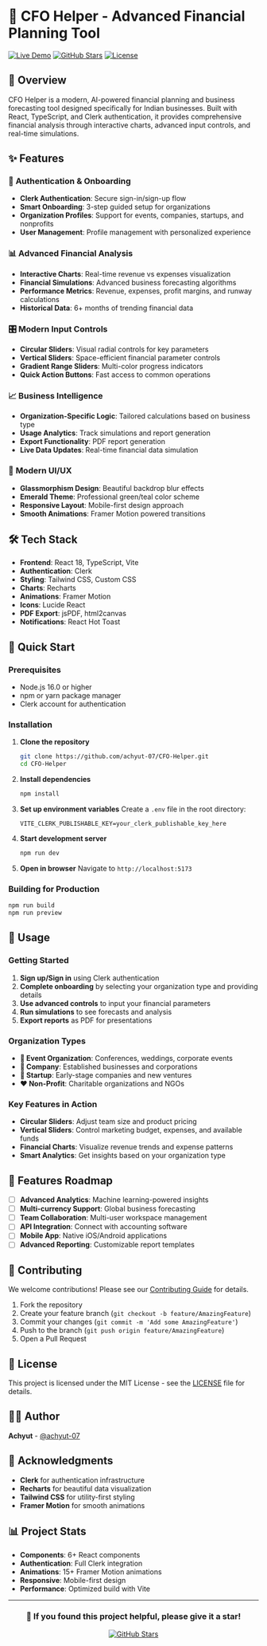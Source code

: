 # 💼 CFO Helper - Advanced Financial Planning Tool

[![Live Demo](https://img.shields.io/badge/Live-Demo-brightgreen)](https://your-deployment-url.vercel.app)
[![GitHub Stars](https://img.shields.io/github/stars/achyut-07/CFO-Helper)](https://github.com/achyut-07/CFO-Helper)
[![License](https://img.shields.io/badge/License-MIT-blue.svg)](LICENSE)

## 🚀 Overview

CFO Helper is a modern, AI-powered financial planning and business forecasting tool designed specifically for Indian businesses. Built with React, TypeScript, and Clerk authentication, it provides comprehensive financial analysis through interactive charts, advanced input controls, and real-time simulations.

## ✨ Features

### 🔐 **Authentication & Onboarding**
- **Clerk Authentication**: Secure sign-in/sign-up flow
- **Smart Onboarding**: 3-step guided setup for organizations
- **Organization Profiles**: Support for events, companies, startups, and nonprofits
- **User Management**: Profile management with personalized experience

### 📊 **Advanced Financial Analysis**
- **Interactive Charts**: Real-time revenue vs expenses visualization
- **Financial Simulations**: Advanced business forecasting algorithms
- **Performance Metrics**: Revenue, expenses, profit margins, and runway calculations
- **Historical Data**: 6+ months of trending financial data

### 🎛️ **Modern Input Controls**
- **Circular Sliders**: Visual radial controls for key parameters
- **Vertical Sliders**: Space-efficient financial parameter controls
- **Gradient Range Sliders**: Multi-color progress indicators
- **Quick Action Buttons**: Fast access to common operations

### 📈 **Business Intelligence**
- **Organization-Specific Logic**: Tailored calculations based on business type
- **Usage Analytics**: Track simulations and report generation
- **Export Functionality**: PDF report generation
- **Live Data Updates**: Real-time financial data simulation

### 🎨 **Modern UI/UX**
- **Glassmorphism Design**: Beautiful backdrop blur effects
- **Emerald Theme**: Professional green/teal color scheme
- **Responsive Layout**: Mobile-first design approach
- **Smooth Animations**: Framer Motion powered transitions

## 🛠️ Tech Stack

- **Frontend**: React 18, TypeScript, Vite
- **Authentication**: Clerk
- **Styling**: Tailwind CSS, Custom CSS
- **Charts**: Recharts
- **Animations**: Framer Motion
- **Icons**: Lucide React
- **PDF Export**: jsPDF, html2canvas
- **Notifications**: React Hot Toast

## 🚀 Quick Start

### Prerequisites
- Node.js 16.0 or higher
- npm or yarn package manager
- Clerk account for authentication

### Installation

1. **Clone the repository**
   ```bash
   git clone https://github.com/achyut-07/CFO-Helper.git
   cd CFO-Helper
   ```

2. **Install dependencies**
   ```bash
   npm install
   ```

3. **Set up environment variables**
   Create a `.env` file in the root directory:
   ```env
   VITE_CLERK_PUBLISHABLE_KEY=your_clerk_publishable_key_here
   ```

4. **Start development server**
   ```bash
   npm run dev
   ```

5. **Open in browser**
   Navigate to `http://localhost:5173`

### Building for Production

```bash
npm run build
npm run preview
```

## 📱 Usage

### Getting Started
1. **Sign up/Sign in** using Clerk authentication
2. **Complete onboarding** by selecting your organization type and providing details
3. **Use advanced controls** to input your financial parameters
4. **Run simulations** to see forecasts and analysis
5. **Export reports** as PDF for presentations

### Organization Types
- **📅 Event Organization**: Conferences, weddings, corporate events
- **🏢 Company**: Established businesses and corporations
- **🚀 Startup**: Early-stage companies and new ventures
- **❤️ Non-Profit**: Charitable organizations and NGOs

### Key Features in Action
- **Circular Sliders**: Adjust team size and product pricing
- **Vertical Sliders**: Control marketing budget, expenses, and available funds
- **Financial Charts**: Visualize revenue trends and expense patterns
- **Smart Analytics**: Get insights based on your organization type

## 🎯 Features Roadmap

- [ ] **Advanced Analytics**: Machine learning-powered insights
- [ ] **Multi-currency Support**: Global business forecasting
- [ ] **Team Collaboration**: Multi-user workspace management
- [ ] **API Integration**: Connect with accounting software
- [ ] **Mobile App**: Native iOS/Android applications
- [ ] **Advanced Reporting**: Customizable report templates

## 🤝 Contributing

We welcome contributions! Please see our [Contributing Guide](CONTRIBUTING.md) for details.

1. Fork the repository
2. Create your feature branch (`git checkout -b feature/AmazingFeature`)
3. Commit your changes (`git commit -m 'Add some AmazingFeature'`)
4. Push to the branch (`git push origin feature/AmazingFeature`)
5. Open a Pull Request

## 📄 License

This project is licensed under the MIT License - see the [LICENSE](LICENSE) file for details.

## 👨‍💻 Author

**Achyut** - [@achyut-07](https://github.com/achyut-07)

## 🙏 Acknowledgments

- **Clerk** for authentication infrastructure
- **Recharts** for beautiful data visualization
- **Tailwind CSS** for utility-first styling
- **Framer Motion** for smooth animations

## 📊 Project Stats

- **Components**: 6+ React components
- **Authentication**: Full Clerk integration
- **Animations**: 15+ Framer Motion animations  
- **Responsive**: Mobile-first design
- **Performance**: Optimized build with Vite

---

<div align="center">

### 🌟 If you found this project helpful, please give it a star!

[![GitHub Stars](https://img.shields.io/github/stars/achyut-07/CFO-Helper?style=social)](https://github.com/achyut-07/CFO-Helper)

</div>